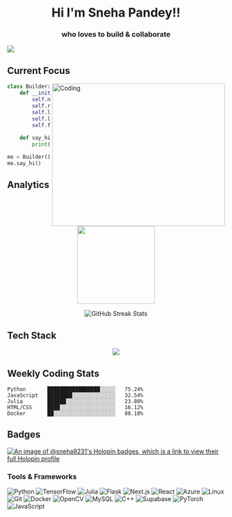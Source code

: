 <h1 align="center">Hi I'm Sneha Pandey!!</h1>
<h3 align="center">who loves to build & collaborate</h3>

[![](https://komarev.com/ghpvc/?username=sneha9231&color=blueviolet&style=for-the-badge)](https://github.com/sneha9231)

<h2>Current Focus</h2>

<div>
  <img align="right" alt="Coding" height = "330" width="400" src="https://i.pinimg.com/originals/4f/4e/16/4f4e1638e028090ff030ec2ae0fc6919.gif">

```python
class Builder:
    def __init__(self):
        self.name = "Sneha Pandey"
        self.role = "wanna be ML Developer"
        self.languages = ["Python", "JavaScript", "C++"]
        self.learning = ["NLP", "Julia", "MLOps"]
        self.fun_fact = "I code better after wandering in new places!"
        
    def say_hi(self):
        print("Thanks for dropping by! Let's build something amazing together.")

me = Builder()
me.say_hi()
```


## Analytics

<p align="center">
  <img height="180em" src="https://github-readme-stats.vercel.app/api?username=sneha9231&show_icons=true&theme=tokyonight&include_all_commits=true&count_private=true"/>
</p>

<p align="center">
  <img src="https://github-readme-streak-stats.herokuapp.com/?user=sneha9231&theme=tokyonight" alt="GitHub Streak Stats" />
</p>

## Tech Stack

<p align="center">
  <img src="https://github-profile-summary-cards.vercel.app/api/cards/most-commit-language?username=sneha9231&theme=tokyonight" />
</p>

## Weekly Coding Stats

```text
Python       █████████████████░░░░░   75.24% 
JavaScript   ████████░░░░░░░░░░░░░░   32.54% 
Julia        ██████░░░░░░░░░░░░░░░░   23.80% 
HTML/CSS     ████░░░░░░░░░░░░░░░░░░   16.12% 
Docker       ██░░░░░░░░░░░░░░░░░░░░   08.10%
```

## Badges
[![An image of @sneha9231's Holopin badges, which is a link to view their full Holopin profile](https://holopin.me/sneha9231)](https://holopin.io/@sneha9231)

### Tools & Frameworks 
  <p align="left">
    <img src="https://img.shields.io/badge/Python-3776AB?style=for-the-badge&logo=python&logoColor=white" alt="Python" />
    <img src="https://img.shields.io/badge/TensorFlow-FF6F00?style=for-the-badge&logo=tensorflow&logoColor=white" alt="TensorFlow" />
    <img src="https://img.shields.io/badge/Julia-9558B2?style=for-the-badge&logo=julia&logoColor=white" alt="Julia" />
    <img src="https://img.shields.io/badge/Flask-000000?style=for-the-badge&logo=flask&logoColor=white" alt="Flask" />
    <img src="https://img.shields.io/badge/Next.js-000000?style=for-the-badge&logo=next.js&logoColor=white" alt="Next.js" />
    <img src="https://img.shields.io/badge/React-20232A?style=for-the-badge&logo=react&logoColor=61DAFB" alt="React" />
    <img src="https://img.shields.io/badge/Azure-0089D6?style=for-the-badge&logo=microsoft-azure&logoColor=white" alt="Azure" />
    <img src="https://img.shields.io/badge/Linux-FCC624?style=for-the-badge&logo=linux&logoColor=black" alt="Linux" />
    <img src="https://img.shields.io/badge/Git-F05032?style=for-the-badge&logo=git&logoColor=white" alt="Git" />
    <img src="https://img.shields.io/badge/Docker-2CA5E0?style=for-the-badge&logo=docker&logoColor=white" alt="Docker" />
    <img src="https://img.shields.io/badge/OpenCV-27338e?style=for-the-badge&logo=OpenCV&logoColor=white" alt="OpenCV" />
    <img src="https://img.shields.io/badge/MySQL-005C84?style=for-the-badge&logo=mysql&logoColor=white" alt="MySQL" />
    <img src="https://img.shields.io/badge/C++-00599C?style=for-the-badge&logo=c%2B%2B&logoColor=white" alt="C++" />
    <img src="https://img.shields.io/badge/Supabase-3ECF8E?style=for-the-badge&logo=supabase&logoColor=white" alt="Supabase" />
    <img src="https://img.shields.io/badge/PyTorch-EE4C2C?style=for-the-badge&logo=pytorch&logoColor=white" alt="PyTorch" />
    <img src="https://img.shields.io/badge/JavaScript-F7DF1E?style=for-the-badge&logo=javascript&logoColor=black" alt="JavaScript" />

  </p>
</details>
